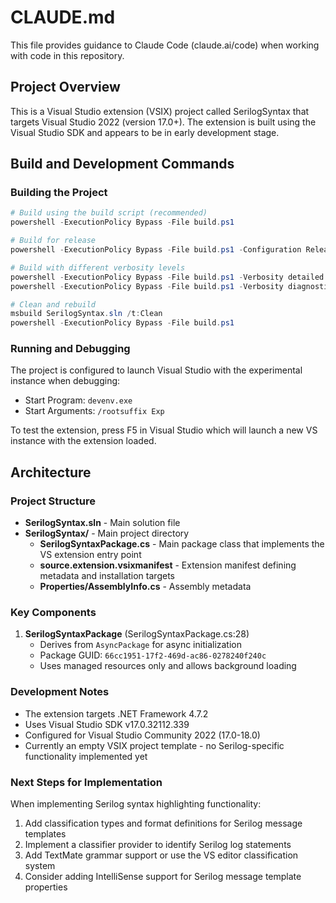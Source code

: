 # CLAUDE.md

This file provides guidance to Claude Code (claude.ai/code) when working with code in this repository.

## Project Overview

This is a Visual Studio extension (VSIX) project called SerilogSyntax that targets Visual Studio 2022 (version 17.0+). The extension is built using the Visual Studio SDK and appears to be in early development stage.

## Build and Development Commands

### Building the Project
```powershell
# Build using the build script (recommended)
powershell -ExecutionPolicy Bypass -File build.ps1

# Build for release
powershell -ExecutionPolicy Bypass -File build.ps1 -Configuration Release

# Build with different verbosity levels
powershell -ExecutionPolicy Bypass -File build.ps1 -Verbosity detailed
powershell -ExecutionPolicy Bypass -File build.ps1 -Verbosity diagnostic

# Clean and rebuild
msbuild SerilogSyntax.sln /t:Clean
powershell -ExecutionPolicy Bypass -File build.ps1
```

### Running and Debugging
The project is configured to launch Visual Studio with the experimental instance when debugging:
- Start Program: `devenv.exe`
- Start Arguments: `/rootsuffix Exp`

To test the extension, press F5 in Visual Studio which will launch a new VS instance with the extension loaded.

## Architecture

### Project Structure
- **SerilogSyntax.sln** - Main solution file
- **SerilogSyntax/** - Main project directory
  - **SerilogSyntaxPackage.cs** - Main package class that implements the VS extension entry point
  - **source.extension.vsixmanifest** - Extension manifest defining metadata and installation targets
  - **Properties/AssemblyInfo.cs** - Assembly metadata

### Key Components

1. **SerilogSyntaxPackage** (SerilogSyntaxPackage.cs:28)
   - Derives from `AsyncPackage` for async initialization
   - Package GUID: `66cc1951-17f2-469d-ac86-0278240f240c`
   - Uses managed resources only and allows background loading

### Development Notes

- The extension targets .NET Framework 4.7.2
- Uses Visual Studio SDK v17.0.32112.339
- Configured for Visual Studio Community 2022 (17.0-18.0)
- Currently an empty VSIX project template - no Serilog-specific functionality implemented yet

### Next Steps for Implementation

When implementing Serilog syntax highlighting functionality:
1. Add classification types and format definitions for Serilog message templates
2. Implement a classifier provider to identify Serilog log statements
3. Add TextMate grammar support or use the VS editor classification system
4. Consider adding IntelliSense support for Serilog message template properties